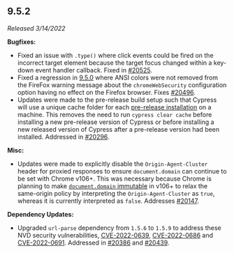 ## 9.5.2

_Released 3/14/2022_

**Bugfixes:**

- Fixed an issue with `.type()` where click events could be fired on the
  incorrect target element because the target focus changed within a key-down
  event handler callback. Fixed in
  [#20525](https://github.com/cypress-io/cypress/pulls/20525).
- Fixed a regression in [9.5.0](/guides/references/changelog#9-5-0) where ANSI
  colors were not removed from the FireFox warning message about the
  `chromeWebSecurity` configuration option having no effect on the Firefox
  browser. Fixes [#20496](https://github.com/cypress-io/cypress/issues/20496).
- Updates were made to the pre-release build setup such that Cypress will use a
  unique cache folder for each
  [pre-release installation](/guides/getting-started/installing-cypress.md#Install-pre-release-version)
  on a machine. This removes the need to run `cypress clear cache` before
  installing a new pre-release version of Cypress or before installing a new
  released version of Cypress after a pre-release version had been installed.
  Addressed in [#20296](https://github.com/cypress-io/cypress/pulls/20296).

**Misc:**

- Updates were made to explicitly disable the `Origin-Agent-Cluster` header for
  proxied responses to ensure `document.domain` can continue to be set with
  Chrome v106+. This was necessary because Chrome is planning to make
  [`document.domain` immutable](https://developer.chrome.com/blog/immutable-document-domain/)
  in v106+ to relax the same-origin policy by interpreting the
  `Origin-Agent-Cluster` as `true`, whereas it is currently interpreted as
  `false`. Addresses
  [#20147](https://github.com/cypress-io/cypress/issues/20147).

**Dependency Updates:**

- Upgraded `url-parse` dependency from `1.5.6` to `1.5.9` to address these NVD
  security vulnerabilities,
  [CVE-2022-0639](https://nvd.nist.gov/vuln/detail/CVE-2022-0639),
  [CVE-2022-0686](https://nvd.nist.gov/vuln/detail/CVE-2022-0686) and
  [CVE-2022-0691](https://nvd.nist.gov/vuln/detail/CVE-2022-0691). Addressed in
  [#20386](https://github.com/cypress-io/cypress/pull/20386) and
  [#20439](https://github.com/cypress-io/cypress/issues/20439).
